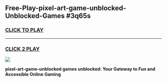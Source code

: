 
## Free-Play-pixel-art-game-unblocked-Unblocked-Games #3q65s
<h3>
<a href="https://news.freeplayer.one?title=pixel-art-game-unblocked&ref=8M">CLICK TO PLAY</a></h3>
<hr>

<h3>
<a href="https://news.freeplayer.one?title=pixel-art-game-unblocked&ref=8M">CLICK 2 PLAY</a>
  
</h3>

<a href="https://news.freeplayer.one?title=pixel-art-game-unblocked&ref=8M"><img src="https://clearcache.store/games.png"></a>


**pixel-art-game-unblocked games unblocked: Your Gateway to Fun and Accessible Online Gaming**
